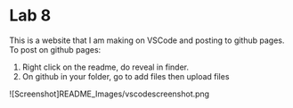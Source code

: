 # Lab 8

This is a website that I am making on VSCode and posting to github pages. To post on github pages: 

1. Right click on the readme, do reveal in finder.
2. On github in your folder, go to add files then upload files

![Screenshot]README_Images/vscodescreenshot.png